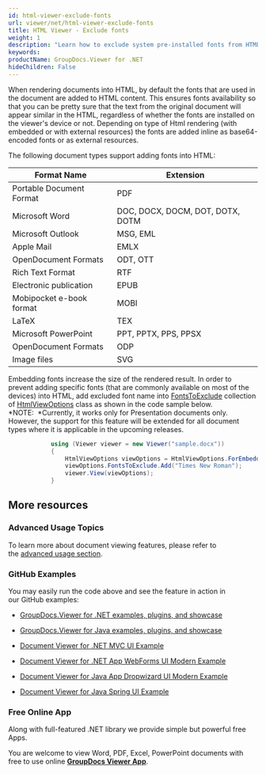 ```yaml
---
id: html-viewer-exclude-fonts
url: viewer/net/html-viewer-exclude-fonts
title: HTML Viewer - Exclude fonts
weight: 1
description: "Learn how to exclude system pre-installed fonts from HTML markup to reduce rendered document size when displaying documents with GroupDocs.Viewer."
keywords: 
productName: GroupDocs.Viewer for .NET
hideChildren: False
---
```

When rendering documents into HTML, by default the fonts that are used in the document are added to HTML content. This ensures fonts availability so that you can be pretty sure that the text from the original document will appear similar in the HTML, regardless of whether the fonts are installed on the viewer's device or not. Depending on type of Html rendering (with embedded or with external resources) the fonts are added inline as base64-encoded fonts or as external resources.   
  
The following document types support adding fonts into HTML:

| Format Name | Extension |
| --- | --- |
| Portable Document Format | PDF |
| Microsoft Word | DOC, DOCX, DOCM, DOT, DOTX, DOTM |
| Microsoft Outlook | MSG, EML |
| Apple Mail | EMLX |
| OpenDocument Formats | ODT, OTT |
| Rich Text Format | RTF |
| Electronic publication | EPUB |
| Mobipocket e-book format | MOBI |
| LaTeX | TEX |
| Microsoft PowerPoint | PPT, PPTX, PPS, PPSX |
| OpenDocument Formats | ODP |
| Image files | SVG  |

Embedding fonts increase the size of the rendered result. In order to prevent adding specific fonts (that are commonly available on most of the devices) into HTML, add excluded font name into [FontsToExclude](https://apireference.groupdocs.com/net/viewer/groupdocs.viewer.options/htmlviewoptions/properties/fontstoexclude) collection of [HtmlViewOptions](https://apireference.groupdocs.com/net/viewer/groupdocs.viewer.options/htmlviewoptions) class as shown in the code sample below.   
*NOTE:  *Currently, it works only for Presentation documents only. However, the support for this feature will be extended for all document types where it is applicable in the upcoming releases.

```csharp
            using (Viewer viewer = new Viewer("sample.docx"))
            {
                HtmlViewOptions viewOptions = HtmlViewOptions.ForEmbeddedResources();
                viewOptions.FontsToExclude.Add("Times New Roman");
                viewer.View(viewOptions);
            }
```

## More resources

### Advanced Usage Topics

To learn more about document viewing features, please refer to the [advanced usage section](Advanced%2Bfeatures.html).

### GitHub Examples

You may easily run the code above and see the feature in action in our GitHub examples:

*   [GroupDocs.Viewer for .NET examples, plugins, and showcase](https://github.com/groupdocs-viewer/GroupDocs.Viewer-for-.NET)
    
*   [GroupDocs.Viewer for Java examples, plugins, and showcase](https://github.com/groupdocs-viewer/GroupDocs.Viewer-for-Java)
    
*   [Document Viewer for .NET MVC UI Example](https://github.com/groupdocs-viewer/GroupDocs.Viewer-for-.NET-MVC) 
    
*   [Document Viewer for .NET App WebForms UI Modern Example](https://github.com/groupdocs-viewer/GroupDocs.Viewer-for-.NET-WebForms)
    
*   [Document Viewer for Java App Dropwizard UI Modern Example](https://github.com/groupdocs-viewer/GroupDocs.Viewer-for-Java-Dropwizard)
    
*   [Document Viewer for Java Spring UI Example](https://github.com/groupdocs-viewer/GroupDocs.Viewer-for-Java-Spring)
    

### Free Online App

Along with full-featured .NET library we provide simple but powerful free Apps.

You are welcome to view Word, PDF, Excel, PowerPoint documents with free to use online **[GroupDocs Viewer App](https://products.groupdocs.app/viewer)**.
